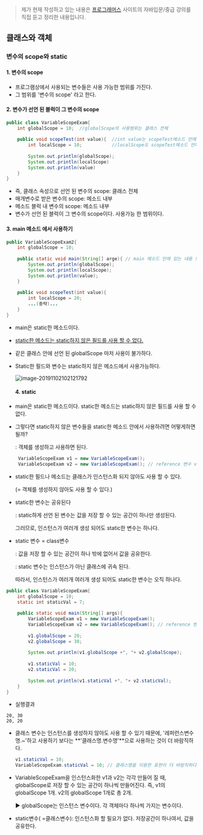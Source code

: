 > 제가 현재 작성하고 있는 내용은  [프로그래머스]( https://programmers.co.kr/learn ) 사이트의 자바입문/중급 강의를 직접 듣고 정리한 내용입니다.



## 클래스와 객체

### 변수의 scope와 static

#### 1. 변수의 scope

- 프로그램상에서 사용되는 변수들은 사용 가능한 범위를 가진다.
- 그 범위를 '변수의 scope' 라고 한다.



#### 2. 변수가 선언 된 블럭이 그 변수의 scope

```java
public class VariableScopeExam{
	int globalScope = 10;  //globalScope의 사용범위는 클래스 전체
    
    public void scopeTest(int value){  //int value는 scopeTest메소드 안에서만 사용가능
    	int localScope = 10;		   //localScope도 scopeTest메소드 안에서만 사용가능
        
        System.out.println(globalScope);
        System.out.println(localScope)
        System.out.println(value)
    }
}
```

- 즉, 클래스 속성으로 선언 된 변수의 scope: 클래스 전체
- 매개변수로 받은 변수의 scope: 메소드 내부
- 메소드 블럭 내 변수의 scope: 메소드 내부
- 변수가 선언 된 블럭이 그 변수의 scope이다. 사용가능 한 범위이다.



#### 3. main 메소드 에서 사용하기

```java
public VariableScopeExam2{
    int globalScope = 10;
    
    public static void main(String[] arge){ // main 메소드 안에 있는 내용 모두 오류 발생
        System.out.println(globalScope);
        System.out.println(localScope);
        System.out.println(value);
    }
    
    public void scopeTest(int value){
        int localScope = 20;
        ...(중략)...
    }
}
```

- main은 static한 메소드이다. 

- <u>static한 메소드는 static하지 않은 필드를 사용 할 수 없다.</u>

- 같은 클래스 안에 선언 된 globalScope 마저 사용이 불가하다.

- Static한 필드와 변수는 static하지 않은 메소드에서 사용가능하다.

  ![image-20191102102121792](https://user-images.githubusercontent.com/14012780/68064094-98907a00-fd5a-11e9-8854-1dbc980a13f4.png)
  
  #### 4. static

- main은 static한 메소드이다. static한 메소드는 static하지 않은 필드를 사용 할 수 없다.

- 그렇다면 static하지 않은 변수들을 static한 메소드 안에서 사용하려면 어떻게하면 될까?

  : 객체를 생성하고 사용하면 된다.

  ```java
   VariableScopeExam v1 = new VariableScopeExam();
   VariableScopeExam v2 = new VariableScopeExam(); // reference 변수 v1, v2
  ```

- static한 필드나 메소드는 클래스가 인스턴스화 되지 않아도 사용 할 수 있다.

  (= 객체를 생성하지 않아도 사용 할 수 있다.)

- static한 변수는 공유된다

  : static하게 선언 된 변수는 값을 저장 할 수 있는 공간이 하나만 생성된다.

  그러므로, 인스턴스가 여러개 생성 되어도 static한 변수는 하나다.

- static 변수 = class변수

  : 값을 저장 할 수 있는 공간이 하나 밖에 없어서 값을 공유한다.

  : static 변수는 인스턴스가 아닌 클래스에 귀속 된다. 

  따라서, 인스턴스가 여러개 여러개 생성 되어도 static한 변수는 오직 하나다.

```java
public class VariableScopeExam{
    int globalScope = 10;
    static int staticVal = 7;
    
    public static void main(String[] args){
        VariableScopeExam v1 = new VariableScopeExam();
        VariableScopeExam v2 = new VariableScopeExam(); // reference 변수 v1, v2
        
        v1.globalScope = 20;
        v2.globalScope = 30;
        
        System.out.println(v1.globalScope +", "+ v2.globalScope);
        
        v1.staticVal = 10;
        v2.staticVal = 20;
        
        System.out.println(v1.staticVal +", "+ v2.staticVal);
    }
}
```

- 실행결과

```
20, 30
20, 20
```

- 클래스 변수는 인스턴스를 생성하지 않아도 사용 할 수 있기 때문에, '레퍼런스변수명.~'하고 사용하기 보다는 **'클래스명.변수명'**으로 사용하는 것이 더 바람직하다.

  ```java
  v1.staticVal = 10;
  VariableScopeExam.staticVal = 10; // 클래스명을 이용한 표현이 더 바람직하다.
  ```

- VariableScopeExam을 인스턴스화한 v1과 v2는 각각 만들어 질 때, globalScope로 저장 할 수 있는 공간이 하나씩 만들어진다. 즉, v1의 globalScope 1개. v2의 globalScope 1개로 총 2개.

  ▶ globalScope는 인스턴스 변수이다. 각 객체마다 하나씩 가지는 변수이다.

- static변수( =클래스변수): 인스턴스화 할 필요가 없다. 저장공간이 하나여서, 값을 공유한다.
